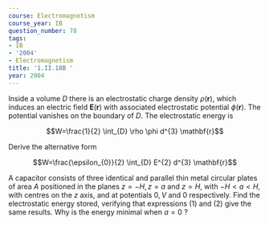 ```yaml
---
course: Electromagnetism
course_year: IB
question_number: 78
tags:
- IB
- '2004'
- Electromagnetism
title: '1.II.18B '
year: 2004
---
```



Inside a volume $D$ there is an electrostatic charge density $\rho(\mathbf{r})$, which induces an electric field $\mathbf{E}(\mathbf{r})$ with associated electrostatic potential $\phi(\mathbf{r})$. The potential vanishes on the boundary of $D$. The electrostatic energy is

$$W=\frac{1}{2} \int_{D} \rho \phi d^{3} \mathbf{r}$$

Derive the alternative form

$$W=\frac{\epsilon_{0}}{2} \int_{D} E^{2} d^{3} \mathbf{r}$$

A capacitor consists of three identical and parallel thin metal circular plates of area $A$ positioned in the planes $z=-H, z=a$ and $z=H$, with $-H<a<H$, with centres on the $z$ axis, and at potentials $0, V$ and 0 respectively. Find the electrostatic energy stored, verifying that expressions (1) and (2) give the same results. Why is the energy minimal when $a=0$ ?